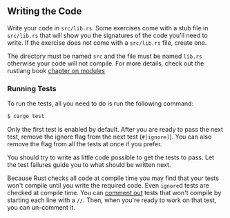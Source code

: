## Writing the Code

Write your code in `src/lib.rs`. Some exercises come with a stub file in `src/lib.rs` that will show you the signatures of the code you'll need to write. If the exercise does not come with a `src/lib.rs` file, create one.

The directory must be named `src` and the file must be named `lib.rs` otherwise your code will not compile. For more details, check out the rustlang book [chapter on modules](https://doc.rust-lang.org/book/second-edition/ch07-00-modules.html)

### Running Tests

To run the tests, all you need to do is run the following command:

```bash
$ cargo test
```

Only the first test is enabled by default.  After you are ready to pass the next test, remove the ignore flag from the next test (`#[ignore]`).  You can also remove the flag from all the tests at once if you prefer.

You should try to write as little code possible to get the tests to pass.  Let the test failures guide you to what should be written next.

Because Rust checks all code at compile time you may find that your tests won't compile until you write the required code. Even `ignore`d tests are checked at compile time. You can [comment out](https://doc.rust-lang.org/book/second-edition/ch03-04-comments.html) tests that won't compile by starting each line with a `//`. Then, when you're ready to work on that test, you can un-comment it.
